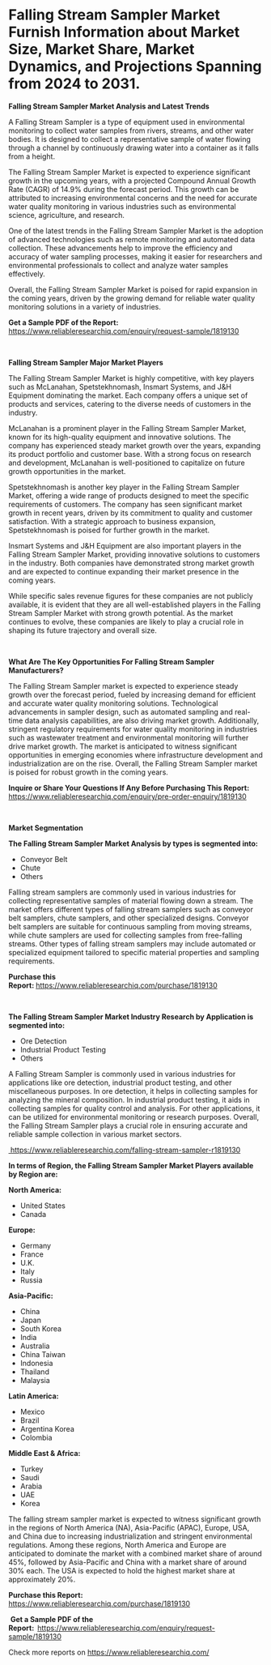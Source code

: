 <p><h1>Falling Stream Sampler Market Furnish Information about Market Size, Market Share, Market Dynamics, and Projections Spanning from 2024 to 2031.</h1></p><p><strong>Falling Stream Sampler Market Analysis and Latest Trends</strong></p>
<p><p>A Falling Stream Sampler is a type of equipment used in environmental monitoring to collect water samples from rivers, streams, and other water bodies. It is designed to collect a representative sample of water flowing through a channel by continuously drawing water into a container as it falls from a height.</p><p>The Falling Stream Sampler Market is expected to experience significant growth in the upcoming years, with a projected Compound Annual Growth Rate (CAGR) of 14.9% during the forecast period. This growth can be attributed to increasing environmental concerns and the need for accurate water quality monitoring in various industries such as environmental science, agriculture, and research.</p><p>One of the latest trends in the Falling Stream Sampler Market is the adoption of advanced technologies such as remote monitoring and automated data collection. These advancements help to improve the efficiency and accuracy of water sampling processes, making it easier for researchers and environmental professionals to collect and analyze water samples effectively.</p><p>Overall, the Falling Stream Sampler Market is poised for rapid expansion in the coming years, driven by the growing demand for reliable water quality monitoring solutions in a variety of industries.</p></p>
<p><strong>Get a Sample PDF of the Report:&nbsp;</strong> <a href="https://www.reliableresearchiq.com/enquiry/request-sample/1819130">https://www.reliableresearchiq.com/enquiry/request-sample/1819130</a></p>
<p>&nbsp;</p>
<p><strong>Falling Stream Sampler Major Market Players</strong></p>
<p><p>The Falling Stream Sampler Market is highly competitive, with key players such as McLanahan, Spetstekhnomash, Insmart Systems, and J&H Equipment dominating the market. Each company offers a unique set of products and services, catering to the diverse needs of customers in the industry.</p><p>McLanahan is a prominent player in the Falling Stream Sampler Market, known for its high-quality equipment and innovative solutions. The company has experienced steady market growth over the years, expanding its product portfolio and customer base. With a strong focus on research and development, McLanahan is well-positioned to capitalize on future growth opportunities in the market.</p><p>Spetstekhnomash is another key player in the Falling Stream Sampler Market, offering a wide range of products designed to meet the specific requirements of customers. The company has seen significant market growth in recent years, driven by its commitment to quality and customer satisfaction. With a strategic approach to business expansion, Spetstekhnomash is poised for further growth in the market.</p><p>Insmart Systems and J&H Equipment are also important players in the Falling Stream Sampler Market, providing innovative solutions to customers in the industry. Both companies have demonstrated strong market growth and are expected to continue expanding their market presence in the coming years.</p><p>While specific sales revenue figures for these companies are not publicly available, it is evident that they are all well-established players in the Falling Stream Sampler Market with strong growth potential. As the market continues to evolve, these companies are likely to play a crucial role in shaping its future trajectory and overall size.</p></p>
<p>&nbsp;</p>
<p><strong>What Are The Key Opportunities For Falling Stream Sampler Manufacturers?</strong></p>
<p><p>The Falling Stream Sampler market is expected to experience steady growth over the forecast period, fueled by increasing demand for efficient and accurate water quality monitoring solutions. Technological advancements in sampler design, such as automated sampling and real-time data analysis capabilities, are also driving market growth. Additionally, stringent regulatory requirements for water quality monitoring in industries such as wastewater treatment and environmental monitoring will further drive market growth. The market is anticipated to witness significant opportunities in emerging economies where infrastructure development and industrialization are on the rise. Overall, the Falling Stream Sampler market is poised for robust growth in the coming years.</p></p>
<p><strong>Inquire or Share Your Questions If Any Before Purchasing This Report:</strong> <a href="https://www.reliableresearchiq.com/enquiry/pre-order-enquiry/1819130">https://www.reliableresearchiq.com/enquiry/pre-order-enquiry/1819130</a></p>
<p>&nbsp;</p>
<p><strong>Market Segmentation</strong></p>
<p><strong>The Falling Stream Sampler Market Analysis by types is segmented into:</strong></p>
<p><ul><li>Conveyor Belt</li><li>Chute</li><li>Others</li></ul></p>
<p><p>Falling stream samplers are commonly used in various industries for collecting representative samples of material flowing down a stream. The market offers different types of falling stream samplers such as conveyor belt samplers, chute samplers, and other specialized designs. Conveyor belt samplers are suitable for continuous sampling from moving streams, while chute samplers are used for collecting samples from free-falling streams. Other types of falling stream samplers may include automated or specialized equipment tailored to specific material properties and sampling requirements.</p></p>
<p><strong>Purchase this Report:&nbsp;</strong><a href="https://www.reliableresearchiq.com/purchase/1819130">https://www.reliableresearchiq.com/purchase/1819130</a></p>
<p>&nbsp;</p>
<p><strong>The Falling Stream Sampler Market Industry Research by Application is segmented into:</strong></p>
<p><ul><li>Ore Detection</li><li>Industrial Product Testing</li><li>Others</li></ul></p>
<p><p>A Falling Stream Sampler is commonly used in various industries for applications like ore detection, industrial product testing, and other miscellaneous purposes. In ore detection, it helps in collecting samples for analyzing the mineral composition. In industrial product testing, it aids in collecting samples for quality control and analysis. For other applications, it can be utilized for environmental monitoring or research purposes. Overall, the Falling Stream Sampler plays a crucial role in ensuring accurate and reliable sample collection in various market sectors.</p></p>
<p><a href="https://www.reliableresearchiq.com/falling-stream-sampler-r1819130">&nbsp;https://www.reliableresearchiq.com/falling-stream-sampler-r1819130</a></p>
<p><strong>In terms of Region, the Falling Stream Sampler Market Players available by Region are:</strong></p>
<p>
    <p> <strong> North America: </strong>
        <ul>
            <li>United States</li>
            <li>Canada</li>
        </ul>
        </p> 
    <p> <strong> Europe: </strong>
        <ul>
            <li>Germany</li>
            <li>France</li>
            <li>U.K.</li>
            <li>Italy</li>
            <li>Russia</li>
        </ul>
        </p> 
    <p> <strong> Asia-Pacific: </strong>
        <ul>
            <li>China</li>
            <li>Japan</li>
            <li>South Korea</li>
            <li>India</li>
            <li>Australia</li>
            <li>China Taiwan</li>
            <li>Indonesia</li>
            <li>Thailand</li>
            <li>Malaysia</li>
        </ul>
        </p> 
    <p> <strong> Latin America: </strong>
        <ul>
            <li>Mexico</li>
            <li>Brazil</li>
            <li>Argentina Korea</li>
            <li>Colombia</li>
        </ul>
        </p> 
    <p> <strong> Middle East & Africa: </strong>
        <ul>
            <li>Turkey</li>
            <li>Saudi</li>
            <li>Arabia</li>
            <li>UAE</li>
            <li>Korea</li>
        </ul>
    </p>
    </p>
<p><p>The falling stream sampler market is expected to witness significant growth in the regions of North America (NA), Asia-Pacific (APAC), Europe, USA, and China due to increasing industrialization and stringent environmental regulations. Among these regions, North America and Europe are anticipated to dominate the market with a combined market share of around 45%, followed by Asia-Pacific and China with a market share of around 30% each. The USA is expected to hold the highest market share at approximately 20%.</p></p>
<p><strong>Purchase this Report: </strong><a href="https://www.reliableresearchiq.com/purchase/1819130">https://www.reliableresearchiq.com/purchase/1819130</a></p>
<p>&nbsp;<strong>Get a Sample PDF of the Report:&nbsp;&nbsp;</strong><a href="https://www.reliableresearchiq.com/enquiry/request-sample/1819130">https://www.reliableresearchiq.com/enquiry/request-sample/1819130</a></p>
<p><strong></strong></p>
<p>Check more reports on <a href="https://www.reliableresearchiq.com/">https://www.reliableresearchiq.com/</a></p>